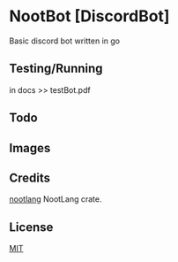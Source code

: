 # NootBot [DiscordBot]
Basic discord bot written in go

## Testing/Running
in docs >> testBot.pdf

## Todo


## Images

## Credits
[nootlang](https://github.com/Jomy10/nootlang) NootLang crate.<br>


## License
[MIT](https://choosealicense.com/licenses/mit/)
